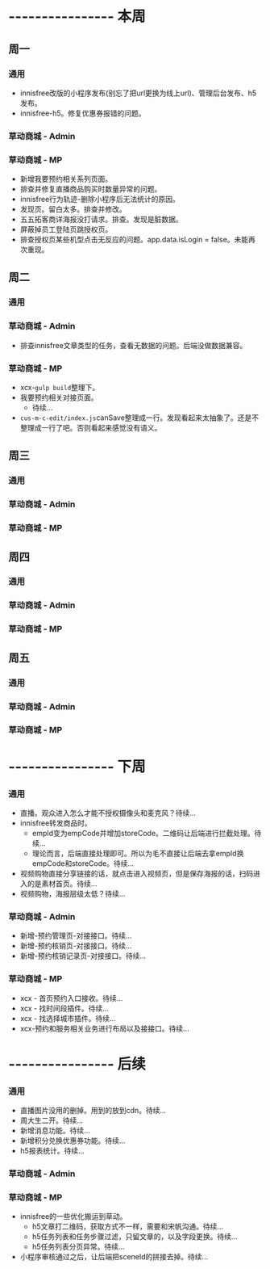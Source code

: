 # ---------------- 本周 

## 周一
### 通用
* innisfree改版的小程序发布(别忘了把url更换为线上url)、管理后台发布、h5发布。
* innisfree-h5。修复优惠券报错的问题。
### 草动商城 - Admin
### 草动商城 - MP
* 新增我要预约相关系列页面。
* 排查并修复直播商品购买时数量异常的问题。
* innisfree行为轨迹-删除小程序后无法统计的原因。
* 发现页。留白太多。排查并修改。
* 五五拓客商详海报没打请求。排查。发现是脏数据。
* 屏蔽掉员工登陆页跳授权页。
* 排查授权页某些机型点击无反应的问题。app.data.isLogin = false。未能再次重现。
  
## 周二
### 通用
### 草动商城 - Admin
* 排查innisfree文章类型的任务，查看无数据的问题。后端没做数据兼容。
### 草动商城 - MP
* xcx-`gulp build`整理下。
* 我要预约相关对接页面。
  - 待续...
* `cus-m-c-edit/index.js`canSave整理成一行。发现看起来太抽象了。还是不整理成一行了吧。否则看起来感觉没有语义。
  
## 周三
### 通用
### 草动商城 - Admin
### 草动商城 - MP

## 周四
### 通用
### 草动商城 - Admin
### 草动商城 - MP

## 周五
### 通用
### 草动商城 - Admin
### 草动商城 - MP

# ---------------- 下周
### 通用
* 直播。观众进入怎么才能不授权摄像头和麦克风？待续...
* innisfree转发商品时。
  - empId变为empCode并增加storeCode。二维码让后端进行拦截处理。待续...
  - 理论而言，后端直接处理即可。所以为毛不直接让后端去拿empId换empCode和storeCode。待续...
* 视频购物直接分享链接的话，就点击进入视频页，但是保存海报的话，扫码进入的是素材首页。待续...
* 视频购物，海报层级太低？待续...
### 草动商城 - Admin
* 新增-预约管理页-对接接口。待续...
* 新增-预约核销页-对接接口。待续...
* 新增-预约核销记录页-对接接口。待续...
### 草动商城 - MP
* xcx - 首页预约入口接收。待续...
* xcx - 找时间段插件。待续...
* xcx - 找选择城市插件。待续...
* xcx-预约和服务相关业务进行布局以及接接口。待续...
  
# ---------------- 后续
### 通用
* 直播图片没用的删掉。用到的放到cdn。待续...
* 周大生二开。待续...
* 新增消息功能。待续...
* 新增积分兑换优惠券功能。待续...
* h5报表统计。待续...
### 草动商城 - Admin
### 草动商城 - MP
* innisfree的一些优化搬运到草动。
  - h5文章打二维码，获取方式不一样，需要和宋帆沟通。待续...
  - h5任务列表和任务步骤过滤，只留文章的，以及字段更换。待续...
  - h5任务列表分页异常。待续...
* 小程序审核通过之后，让后端把sceneId的拼接去掉。待续...
